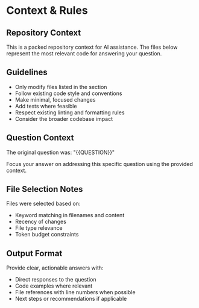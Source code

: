 # Context & Rules

## Repository Context
This is a packed repository context for AI assistance. The files below represent the most relevant code for answering your question.

## Guidelines
- Only modify files listed in the <files> section
- Follow existing code style and conventions
- Make minimal, focused changes
- Add tests where feasible
- Respect existing linting and formatting rules
- Consider the broader codebase impact

## Question Context
The original question was: "{{QUESTION}}"

Focus your answer on addressing this specific question using the provided context.

## File Selection Notes
Files were selected based on:
- Keyword matching in filenames and content
- Recency of changes
- File type relevance
- Token budget constraints

## Output Format
Provide clear, actionable answers with:
- Direct responses to the question
- Code examples where relevant
- File references with line numbers when possible
- Next steps or recommendations if applicable